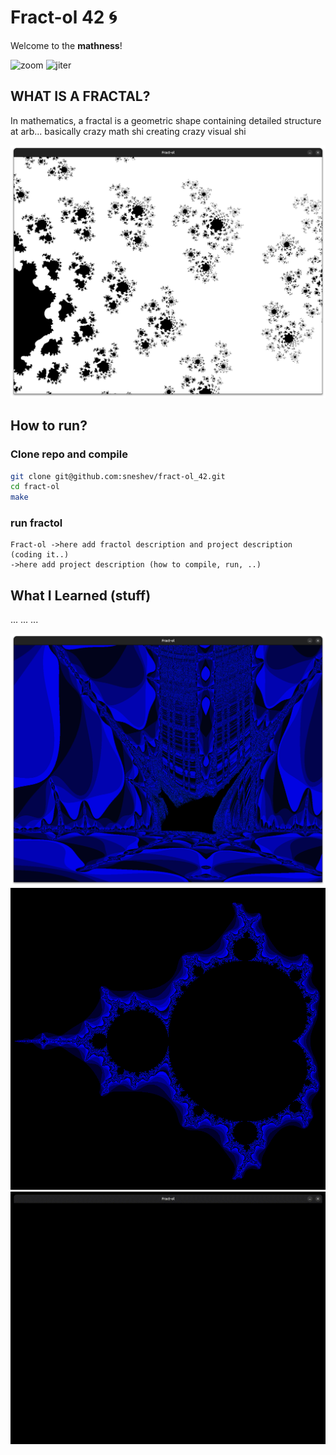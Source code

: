 # Fract-ol 42 🌀
Welcome to the **mathness**!  

![zoom](assets/zoom.gif)
![jiter](assets/jiter.gif)

## WHAT IS A FRACTAL?
In mathematics, a fractal is a geometric shape containing detailed structure at arb...
basically crazy math shi creating crazy visual shi

![bl](assets/bl1.png)


## How to run?
### Clone repo and compile
```bash
git clone git@github.com:sneshev/fract-ol_42.git
cd fract-ol
make
```
### run fractol
```
Fract-ol ->here add fractol description and project description (coding it..)
->here add project description (how to compile, run, ..)

```

## What I Learned (stuff)
...
...
...

![bship](assets/bship.png)
![Mandelbrot2](assets/m2.png)
![univrs](assets/univrs.gif)
